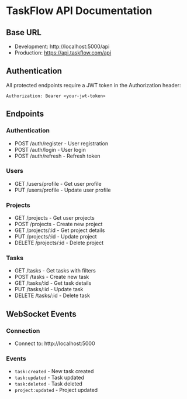 # TaskFlow API Documentation

## Base URL
- Development: http://localhost:5000/api
- Production: https://api.taskflow.com/api

## Authentication
All protected endpoints require a JWT token in the Authorization header:
```
Authorization: Bearer <your-jwt-token>
```

## Endpoints

### Authentication
- POST /auth/register - User registration
- POST /auth/login - User login
- POST /auth/refresh - Refresh token

### Users
- GET /users/profile - Get user profile
- PUT /users/profile - Update user profile

### Projects
- GET /projects - Get user projects
- POST /projects - Create new project
- GET /projects/:id - Get project details
- PUT /projects/:id - Update project
- DELETE /projects/:id - Delete project

### Tasks
- GET /tasks - Get tasks with filters
- POST /tasks - Create new task
- GET /tasks/:id - Get task details
- PUT /tasks/:id - Update task
- DELETE /tasks/:id - Delete task

## WebSocket Events

### Connection
- Connect to: http://localhost:5000

### Events
- `task:created` - New task created
- `task:updated` - Task updated
- `task:deleted` - Task deleted
- `project:updated` - Project updated
